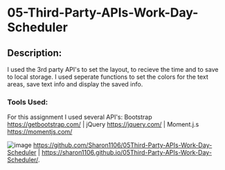 # 05-Third-Party-APIs-Work-Day-Scheduler
## Description:
I used the 3rd party API's to set the layout, to recieve the time and to save to local storage.
I used seperate functions to set the colors for the text areas, save text info and display the saved info. 
### Tools Used: 
For this assignment I used several API's: Bootstrap  https://getbootstrap.com/ | jQuery https://jquery.com/ | Moment.j.s https://momentjs.com/

![image](https://user-images.githubusercontent.com/30086519/108946388-3294c980-7613-11eb-8a5e-32f0e24a8b85.png)
https://github.com/Sharon1106/05Third-Party-APIs-Work-Day-Scheduler | https://sharon1106.github.io/05Third-Party-APIs-Work-Day-Scheduler/.
